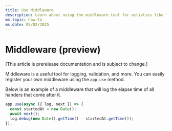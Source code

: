 ```yaml
---
title: Use Middleware
description: Learn about using the middleware tool for activties like logging or validation.
ms.topic: how-to
ms.date: 05/02/2025
---
```


# Middleware (preview)

[This article is prerelease documentation and is subject to change.]

Middleware is a useful tool for logging, validation, and more.
You can easily register your own middleware using the `app.use` method.

Below is an example of a middleware that will log the elapse time of all handers
that come after it.

```typescript
app.use(async ({ log, next }) => {
  const startedAt = new Date();
  await next();
  log.debug(new Date().getTime() - startedAt.getTime());
});
```